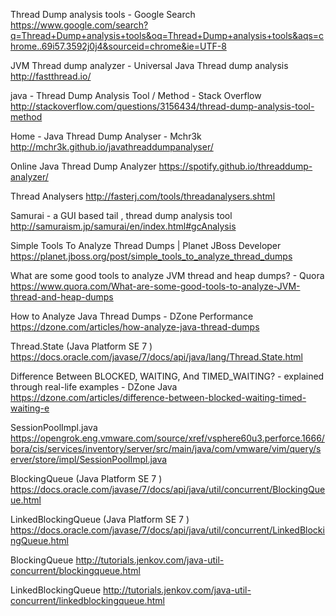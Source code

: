 Thread Dump analysis tools - Google Search
 https://www.google.com/search?q=Thread+Dump+analysis+tools&oq=Thread+Dump+analysis+tools&aqs=chrome..69i57.3592j0j4&sourceid=chrome&ie=UTF-8

JVM Thread dump analyzer - Universal Java Thread dump analysis
 http://fastthread.io/

java - Thread Dump Analysis Tool / Method - Stack Overflow
 http://stackoverflow.com/questions/3156434/thread-dump-analysis-tool-method

Home - Java Thread Dump Analyser - Mchr3k
 http://mchr3k.github.io/javathreaddumpanalyser/

Online Java Thread Dump Analyzer
 https://spotify.github.io/threaddump-analyzer/

Thread Analysers
 http://fasterj.com/tools/threadanalysers.shtml

Samurai - a GUI based tail , thread dump analysis tool
 http://samuraism.jp/samurai/en/index.html#gcAnalysis

Simple Tools To Analyze Thread Dumps | Planet JBoss Developer
 https://planet.jboss.org/post/simple_tools_to_analyze_thread_dumps

What are some good tools to analyze JVM thread and heap dumps? - Quora
 https://www.quora.com/What-are-some-good-tools-to-analyze-JVM-thread-and-heap-dumps

How to Analyze Java Thread Dumps - DZone Performance
 https://dzone.com/articles/how-analyze-java-thread-dumps

Thread.State (Java Platform SE 7 )
 https://docs.oracle.com/javase/7/docs/api/java/lang/Thread.State.html

Difference Between BLOCKED, WAITING, And TIMED_WAITING? - explained through real-life examples - DZone Java
 https://dzone.com/articles/difference-between-blocked-waiting-timed-waiting-e

SessionPoolImpl.java
 https://opengrok.eng.vmware.com/source/xref/vsphere60u3.perforce.1666/bora/cis/services/inventory/server/src/main/java/com/vmware/vim/query/server/store/impl/SessionPoolImpl.java

BlockingQueue (Java Platform SE 7 )
 https://docs.oracle.com/javase/7/docs/api/java/util/concurrent/BlockingQueue.html

LinkedBlockingQueue (Java Platform SE 7 )
 https://docs.oracle.com/javase/7/docs/api/java/util/concurrent/LinkedBlockingQueue.html

BlockingQueue
 http://tutorials.jenkov.com/java-util-concurrent/blockingqueue.html

LinkedBlockingQueue
 http://tutorials.jenkov.com/java-util-concurrent/linkedblockingqueue.html

